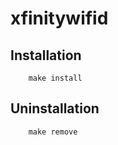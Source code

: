 xfinitywifid
============


Installation
------------

        make install

Uninstallation
--------------

        make remove
